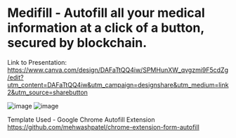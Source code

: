 # Medifill - Autofill all your medical information at a click of a button, secured by blockchain.

Link to Presentation: https://www.canva.com/design/DAFaTtQQ4iw/SPMHunXW_qvgzmi9F5cdZg/edit?utm_content=DAFaTtQQ4iw&utm_campaign=designshare&utm_medium=link2&utm_source=sharebutton

![image](https://user-images.githubusercontent.com/25058545/218314766-d28a7d87-6dc8-4bd5-af1d-b15d4986aa48.png)
![image](https://user-images.githubusercontent.com/25058545/218314776-acaf7320-e48f-483f-953e-e5eac452b4df.png)


Template Used - Google Chrome Autofill Extension 
https://github.com/mehwashpatel/chrome-extension-form-autofill
